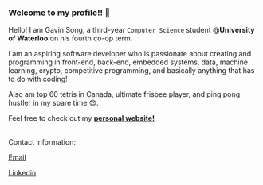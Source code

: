 ### Welcome to my profile!! 👋

Hello! I am Gavin Song, a third-year ```Computer Science``` student @**University of Waterloo** on his fourth co-op term.

I am an aspiring software developer who is passionate about creating and programming in front-end, back-end, embedded systems, data, machine learning, crypto, competitive programming, and basically anything that has to do with coding! 

Also am top 60 tetris in Canada, ultimate frisbee player, and ping pong hustler in my spare time 😎.

Feel free to check out my <a href="https://gavin-st.github.io/personal-website/"><u><b>personal website!</b></u></a><br><br>

Contact information:

<a href="mailto:gavins1237@gmail.com">Email</a> 
  
<a href="https://www.linkedin.com/in/gavin-song/">Linkedin</a> 



